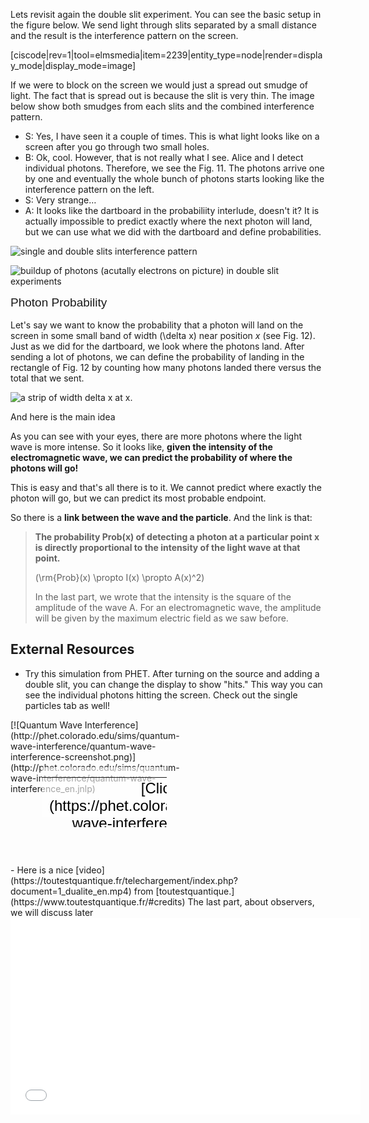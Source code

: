 Lets revisit again the double slit experiment. You can see the basic setup in the figure below. We send light through slits separated by a small distance and the result is the interference pattern on the screen. 

[ciscode|rev=1|tool=elmsmedia|item=2239|entity_type=node|render=display_mode|display_mode=image]

If we were to block on the screen we would just a spread out smudge of light. The fact that is spread out is because the slit is very thin. The image below show both smudges from each slits and the combined interference pattern.
 

- S: Yes, I have seen it a couple of times. This is what light looks like on a screen after you go through two small holes.
- B: Ok, cool. However, that is not really what I see. Alice and I detect individual photons. Therefore, we see the Fig. 11. The photons arrive one by one and eventually the whole bunch of photons starts looking like the interference pattern on the left.
- S: Very strange…
- A: It looks like the dartboard in the probabiliity interlude, doesn't it? It is actually impossible to predict exactly where the next photon will land, but we can use what we did with the dartboard and define probabilities.

![single and double slits interference pattern](https://online.science.psu.edu/sites/default/files/phys010/W7photon/Single_and_double_slit_4.jpg "Fig 10: Look at the bottom image. This is a double slit interference pattern. It's just a series a bright and dark spots.")

![buildup of photons (acutally electrons on picture) in double slit experiments](https://online.science.psu.edu/sites/default/files/phys010/W7photon/Double-slit_experiment_results_Tanamura_2.jpg "Fig 11: Buildup of photons in double slit experiments.")

<span style="font-family: Helvetica, Arial, sans-serif; font-size: 19px; line-height: 24.9599990844727px;">Photon Probability</span>

Let's say we want to know the probability that a photon will land on the screen in some small band of width \(\delta x\) near position _x_ (see Fig. 12). Just as we did for the dartboard, we look where the photons land. After sending a lot of photons, we can define the probability of landing in the rectangle of Fig. 12 by counting how many photons landed there versus the total that we sent.

![a strip of width delta x at x. ](https://online.science.psu.edu/sites/default/files/phys010/W7photon/2slitsProbability.png "Fig 12: Photons arrive randomly on the screen. To find the probability for them to land in a small rectangle, we just count how many there are in the rectangle and divide by the total. ")

And here is the main idea

As you can see with your eyes, there are more photons where the light wave is more intense. So it looks like, **given the intensity of the electromagnetic wave, we can predict the probability of where the photons will go!**

This is easy and that's all there is to it. We cannot predict where exactly the photon will go, but we can predict its most probable endpoint.

So there is a **link between the wave and the particle**. And the link is that:

> **The probability Prob(x) of detecting a photon at a particular point x is directly proportional to the intensity of the light wave at that point.**
> 
> \(\rm{Prob}(x) \propto I(x) \propto A(x)^2\)
> 
> In the last part, we wrote that the intensity is the square of the amplitude of the wave A. For an electromagnetic wave, the amplitude will be given by the maximum electric field as we saw before.

External Resources
------------------

- Try this simulation from PHET. After turning on the source and adding a double slit, you can change the display to show "hits." This way you can see the individual photons hitting the screen. Check out the single particles tab as well!

<div style="position: relative; width: 300px; height: 232px;">[![Quantum Wave Interference](http://phet.colorado.edu/sims/quantum-wave-interference/quantum-wave-interference-screenshot.png)](http://phet.colorado.edu/sims/quantum-wave-interference/quantum-wave-interference_en.jnlp)

<div style="position: absolute; width: 200px; height: 80px; left: 50px; top: 76px; background-color: #FFF; opacity: 0.6; filter: alpha(opacity = 60);"></div><table style="position: absolute; width: 200px; height: 80px; left: 50px; top: 76px;"><tbody><tr><td style="text-align: center; color: #000; font-size: 24px; font-family: Arial,sans-serif;">[Click to Run](https://phet.colorado.edu/sims/quantum-wave-interference/quantum-wave-interference_en.jnlp)</td></tr></tbody></table></div>- Here is a nice [video](https://toutestquantique.fr/telechargement/index.php?document=1_dualite_en.mp4) from [toutestquantique.](https://www.toutestquantique.fr/#credits) The last part, about observers, we will discuss later

<iframe allowfullscreen="" frameborder="0" height="315" src="//www.youtube.com/embed/wsq7qXr9Hl0?rel=0" width="560"></iframe>